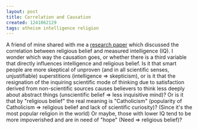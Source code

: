 ```yaml
---
layout: post
title: Correlation and Causation
created: 1241062129
tags: atheism intelligence religion
---
```

A friend of mine shared with me a [research paper](http://www.sciencedirect.com/science?_ob=ArticleURL&_udi=B6W4M-4SD1KNR-1&_user=10&_rdoc=1&_fmt=&_orig=search&_sort=d&view=c&_acct=C000050221&_version=1&_urlVersion=0&_userid=10&md5=82c88cd709652a9a24d1a902d8106a8f) which discussed the correlation between religious belief and measured intelligence (IQ). I wonder which way the causation goes, or whether there is a third variable that directly influences intelligence and religious belief. Is it that smart people are more skeptical of unproven (and in all scientific senses, unjustifiable) superstitions (intelligence => skepticism), or is it that the resignation of the inquiring scientific mode of thinking due to satisfaction derived from non-scientific sources causes believers to think less deeply about abstract things (unscientific belief => less inquisitive mind)? Or is it that by "religious belief" the real meaning is "Catholicism" (popularity of Catholicism => religious belief and lack of scientific curiosity)? (Since it's the most popular religion in the world) Or maybe, those with lower IQ tend to be more impoverished and are in need of "hope" (Need => religious belief)?

